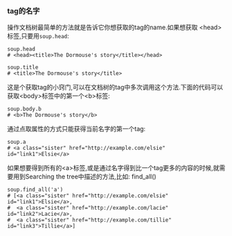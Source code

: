 ### tag的名字

操作文档树最简单的方法就是告诉它你想获取的tag的name.如果想获取 &lt;head&gt; 标签,只要用`soup.head`:

```
soup.head
# <head><title>The Dormouse's story</title></head>

soup.title
# <title>The Dormouse's story</title>
```

这是个获取tag的小窍门,可以在文档树的tag中多次调用这个方法.下面的代码可以获取&lt;body&gt;标签中的第一个&lt;b&gt;标签:

```
soup.body.b
# <b>The Dormouse's story</b>
```

通过点取属性的方式只能获得当前名字的第一个tag:

```
soup.a
# <a class="sister" href="http://example.com/elsie" id="link1">Elsie</a>
```

如果想要得到所有的&lt;a&gt;标签,或是通过名字得到比一个tag更多的内容的时候,就需要用到Searching the tree中描述的方法,比如: find\_all\(\)

```
soup.find_all('a')
# [<a class="sister" href="http://example.com/elsie" id="link1">Elsie</a>,
#  <a class="sister" href="http://example.com/lacie" id="link2">Lacie</a>,
#  <a class="sister" href="http://example.com/tillie" id="link3">Tillie</a>]
```



